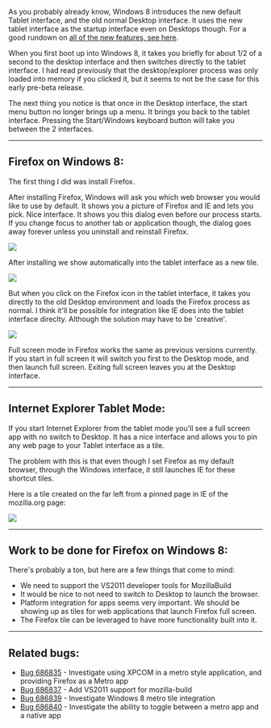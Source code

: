 As you probably already know, Windows 8 introduces the new default Tablet interface, and the old normal Desktop interface.  It uses the new tablet interface as the startup interface even on Desktops though.  For a good rundown on [all of the new features, see here][0].

When you first boot up into Windows 8, it takes you briefly for about 1/2 of a second to the desktop interface and then switches directly to the tablet interface.
I had read previously that the desktop/explorer process was only loaded into memory if you clicked it, but it seems to not be the case for this early pre-beta release.

The next thing you notice is that once in the Desktop interface, the start menu button no longer brings up a menu.  It brings you back to the tablet interface.
Pressing the Start/Windows keyboard button will take you between the 2 interfaces.

---

## Firefox on Windows 8:

The first thing I did was install Firefox.  

After installing Firefox, Windows will ask you which web browser you would like to use by default.
It shows you a picture of Firefox and IE and lets you pick.  Nice interface. It shows you this dialog even before our process starts.  If you change focus to another tab or application though, the dialog goes away forever unless you uninstall and reinstall Firefox.

<img src='/static/img/blogpost_123/firefoxwin_8_3.png'>

After installing we show automatically into the tablet interface as a new tile.

<img src='/static/img/blogpost_123/firefoxwin_8_2.png'>

But when you click on the Firefox icon in the tablet interface, it takes you directly to the old Desktop environment and loads the Firefox process as normal.
I think it'll be possible for integration like IE does into the tablet interface direclty.  Although the solution may have to be 'creative'.

<img src='/static/img/blogpost_123/firefoxwin_8.png'>


Full screen mode in Firefox works the same as previous versions currently.  If you start in full screen it will switch you first to the Desktop mode, and then launch full screen.  Exiting full screen leaves you at the Desktop interface.  

---

## Internet Explorer Tablet Mode:

If you start Internet Explorer from the tablet mode you'll see a full screen app with no switch to Desktop.  It has a nice interface and allows you to pin any web page to your Tablet interface as a tile.

The problem with this is that even though I set Firefox as my default browser, through the Windows interface, it still launches IE for these shortcut tiles.

Here is a tile created on the far left from a pinned page in IE of the mozilla.org page:

<img src='/static/img/blogpost_123/firefoxwin_8_4.png'>


---

## Work to be done for Firefox on Windows 8:


There's probably a ton, but here are a few things that come to mind:

- We need to support the VS2011 developer tools for MozillaBuild
- It would be nice to not need to switch to Desktop to launch the browser.
- Platform integration for apps seems very important.  We should be showing up as tiles for web applications that launch Firefox full screen.
- The Firefox tile can be leveraged to have more functionality built into it.

---

## Related bugs:

- [Bug 686835][1] - Investigate using XPCOM in a metro style application, and providing Firefox as a Metro app
- [Bug 686837][3] - Add VS2011 support for mozilla-build
- [Bug 686839][4] - Investigate Windows 8 metro tile integration
- [Bug 686840][5] - Investigate the ability to toggle between a metro app and a native app

[0]: http://www.foxnews.com/scitech/2011/09/14/windows-8-developer-preview-hands-on-inside-all-new-features/
[1]: https://bugzilla.mozilla.org/show_bug.cgi?id=686835
[3]: https://bugzilla.mozilla.org/show_bug.cgi?id=686837
[4]: https://bugzilla.mozilla.org/show_bug.cgi?id=686839
[5]: https://bugzilla.mozilla.org/show_bug.cgi?id=686840
